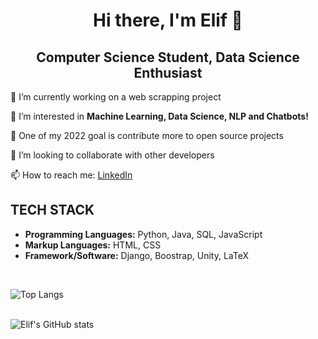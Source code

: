 <h1 align="center"> Hi there, I'm Elif 👋 </h1>
<h2 align="center"> Computer Science Student, Data Science Enthusiast </h2> 


🔭 I’m currently working on a web scrapping project
	
🌱 I’m interested in **Machine Learning, Data Science, NLP and Chatbots!** 

🥅 One of my 2022 goal is contribute more to open source projects

👯 I’m looking to collaborate with other developers
	
📫 How to reach me: <a href="https://www.linkedin.com/in/elifpulukcu/">LinkedIn</a>

## TECH STACK

* **Programming Languages:** Python, Java, SQL, JavaScript
* **Markup Languages:** HTML, CSS
* **Framework/Software:** Django, Boostrap, Unity, LaTeX

</br>

![Top Langs](https://github-readme-stats.vercel.app/api/top-langs/?username=epulukcu&layout=compact&theme=radical)
<br style=“line-height:2;”> </br>

![Elif's GitHub stats](https://github-readme-stats.vercel.app/api?username=epulukcu&hide=contribs,prs,issues&count_private=true&show_icons=true&theme=radical)
